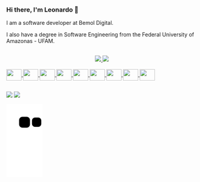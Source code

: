 ### Hi there, I'm Leonardo 🖖
I am a software developer at Bemol Digital.

I also have a degree in Software Engineering from the Federal University of Amazonas - UFAM.

##

<div align="center" style="display: inline_block">
  <a href="https://github.com/LeonardoJacauna">
  <img height="150em" src="https://github-readme-stats.vercel.app/api?username=LeonardoJacauna&show_icons=true&theme=dracula&include_all_commits=true&count_private=true"/>
  <img height="150em" src="https://github-readme-stats.vercel.app/api/top-langs/?username=LeonardoJacauna&layout=compact&langs_count=7&theme=dracula"/>
</div>
<div style="display: inline_block"><br>
  <img align="center" height="30" width="40" src="https://cdn.jsdelivr.net/gh/devicons/devicon/icons/javascript/javascript-original.svg" />
  <img align="center" height="30" width="40" src="https://cdn.jsdelivr.net/gh/devicons/devicon/icons/typescript/typescript-original.svg" />
  <img align="center" height="30" width="40" src="https://cdn.jsdelivr.net/gh/devicons/devicon/icons/react/react-original.svg" />
  <img align="center" height="30" width="40" src="https://cdn.jsdelivr.net/gh/devicons/devicon/icons/flutter/flutter-original.svg" />
  <img align="center" height="30" width="40" src="https://cdn.jsdelivr.net/gh/devicons/devicon/icons/html5/html5-plain.svg" />
  <img align="center" height="30" width="40" src="https://cdn.jsdelivr.net/gh/devicons/devicon/icons/css3/css3-plain.svg" />
  <img align="center" height="30" width="40" src="https://cdn.jsdelivr.net/gh/devicons/devicon/icons/tailwindcss/tailwindcss-plain.svg" />
  <img align="center" height="30" width="40" src="https://cdn.jsdelivr.net/gh/devicons/devicon/icons/csharp/csharp-plain.svg" />
  <img align="center" height="30" width="40" src="https://cdn.jsdelivr.net/gh/devicons/devicon/icons/c/c-plain.svg" /> 
</div>

##

<div>
  <a href = "mailto:leonardo.jacauna@gmail.com"><img src="https://img.shields.io/badge/-Gmail-%23333?style=for-the-badge&logo=gmail&logoColor=white" destino ="_blank"></a>
  <a href="https://www.linkedin.com/in/leonardo-jacauna-a72a48138/" target="_blank"><img src="https://img.shields.io/badge/LinkedIn-0077B5?style=for-the-badge&logo=linkedin&logoColor=white" destino="_blank"></a>
 
  ![ Animação de cobra ](https://github.com/leonardojacauna/leonardojacauna/blob/output/github-contribution-grid-snake.svg)
 
</div>






